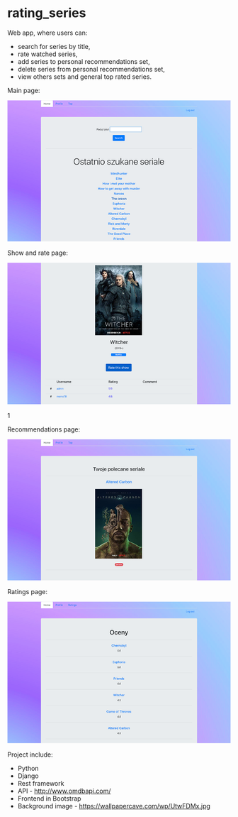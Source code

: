 # rating_series
Web app, where users can:
- search for series by title,
- rate watched series,
- add series to personal recommendations set,
- delete series from personal recommendations set,
- view others sets and general top rated series.


Main page:

![](images_readme/main2.png)

Show and rate page:

![](images_readme/show.png)

1[](images_readme/rate.png)

Recommendations page:

![](images_readme/recommends.png)

Ratings page:

![](images_readme/ratings.png)


Project include:
- Python
- Django
- Rest framework
- API - http://www.omdbapi.com/
- Frontend in Bootstrap
- Background image - https://wallpapercave.com/wp/UtwFDMx.jpg
